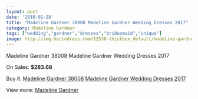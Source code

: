 ```yaml
---
layout: post
date: '2018-01-28'
title: "Madeline Gardner 38008 Madeline Gardner Wedding Dresses 2017"
category: Madeline Gardner
tags: ["wedding","gardner","dresses","bridesmaid","unique"]
image: http://img.hectodress.com/12538-thickbox_default/madeline-gardner-38008-madeline-gardner-wedding-dresses-2013.jpg
---
```

Madeline Gardner 38008 Madeline Gardner Wedding Dresses 2017

On Sales: **$283.68**
<a href="https://www.hectodress.com/madeline-gardner/6157-madeline-gardner-38008-madeline-gardner-wedding-dresses-2013.html"><amp-img layout="responsive" width="600" height="600" src="//img.hectodress.com/12538-thickbox_default/madeline-gardner-38008-madeline-gardner-wedding-dresses-2013.jpg" alt="Madeline Gardner 38008 Madeline Gardner Wedding Dresses 2017 0" /></a>
<a href="https://www.hectodress.com/madeline-gardner/6157-madeline-gardner-38008-madeline-gardner-wedding-dresses-2013.html"><amp-img layout="responsive" width="600" height="600" src="//img.hectodress.com/12540-thickbox_default/madeline-gardner-38008-madeline-gardner-wedding-dresses-2013.jpg" alt="Madeline Gardner 38008 Madeline Gardner Wedding Dresses 2017 1" /></a>
<a href="https://www.hectodress.com/madeline-gardner/6157-madeline-gardner-38008-madeline-gardner-wedding-dresses-2013.html"><amp-img layout="responsive" width="600" height="600" src="//img.hectodress.com/12539-thickbox_default/madeline-gardner-38008-madeline-gardner-wedding-dresses-2013.jpg" alt="Madeline Gardner 38008 Madeline Gardner Wedding Dresses 2017 2" /></a>

Buy it: [Madeline Gardner 38008 Madeline Gardner Wedding Dresses 2017](https://www.hectodress.com/madeline-gardner/6157-madeline-gardner-38008-madeline-gardner-wedding-dresses-2013.html "Madeline Gardner 38008 Madeline Gardner Wedding Dresses 2017")

View more: [Madeline Gardner](https://www.hectodress.com/107-madeline-gardner "Madeline Gardner")